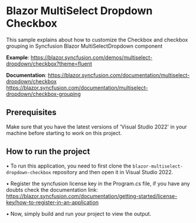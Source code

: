 # Blazor MultiSelect Dropdown Checkbox

This sample explains about how to customize the Checkbox and checkbox grouping in Syncfusion Blazor MultiSelectDropdown component 

**Example**: https://blazor.syncfusion.com/demos/multiselect-dropdown/checkbox?theme=fluent 

**Documentation**: https://blazor.syncfusion.com/documentation/multiselect-dropdown/checkbox
                   https://blazor.syncfusion.com/documentation/multiselect-dropdown/checkbox-grouping 

## Prerequisites

Make sure that you have the latest versions of 'Visual Studio 2022' in your machine before starting to work on this project.

## How to run the project

• To run this application, you need to first clone the <code>blazor-multiselect-dropdown-checkbox</code> repository and then open it in Visual Studio 2022.

• Register the syncfusion license key in the Program.cs file, if you have any doubts check the documentation link: https://blazor.syncfusion.com/documentation/getting-started/license-key/how-to-register-in-an-application

• Now, simply build and run your project to view the output.
